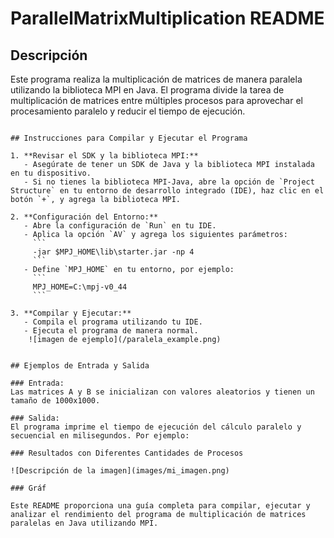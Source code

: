 # ParallelMatrixMultiplication README

## Descripción

Este programa realiza la multiplicación de matrices de manera paralela utilizando la biblioteca MPI en Java. El programa divide la tarea de multiplicación de matrices entre múltiples procesos para aprovechar el procesamiento paralelo y reducir el tiempo de ejecución.

```

## Instrucciones para Compilar y Ejecutar el Programa

1. **Revisar el SDK y la biblioteca MPI:**
   - Asegúrate de tener un SDK de Java y la biblioteca MPI instalada en tu dispositivo.
   - Si no tienes la biblioteca MPI-Java, abre la opción de `Project Structure` en tu entorno de desarrollo integrado (IDE), haz clic en el botón `+`, y agrega la biblioteca MPI.

2. **Configuración del Entorno:**
   - Abre la configuración de `Run` en tu IDE.
   - Aplica la opción `AV` y agrega los siguientes parámetros:
     ```
     -jar $MPJ_HOME\lib\starter.jar -np 4
     ```
   - Define `MPJ_HOME` en tu entorno, por ejemplo:
     ```
     MPJ_HOME=C:\mpj-v0_44
     ```

3. **Compilar y Ejecutar:**
   - Compila el programa utilizando tu IDE.
   - Ejecuta el programa de manera normal.
    ![imagen de ejemplo](/paralela_example.png)


## Ejemplos de Entrada y Salida

### Entrada:
Las matrices A y B se inicializan con valores aleatorios y tienen un tamaño de 1000x1000.

### Salida:
El programa imprime el tiempo de ejecución del cálculo paralelo y secuencial en milisegundos. Por ejemplo:

### Resultados con Diferentes Cantidades de Procesos

![Descripción de la imagen](images/mi_imagen.png)

### Gráf

Este README proporciona una guía completa para compilar, ejecutar y analizar el rendimiento del programa de multiplicación de matrices paralelas en Java utilizando MPI.
